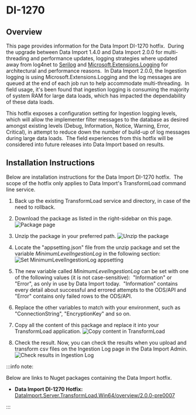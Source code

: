 # DI-1270

## Overview

This page provides information for the Data Import DI-1270 hotfix.  During the
upgrade between Data Import 1.4.0 and Data Import 2.0.0 for multi-threading and
performance updates, logging strategies where updated away from log4net to
[Serilog](https://serilog.net/) and
[Microsoft.Extensions.Logging](https://learn.microsoft.com/en-us/dotnet/api/microsoft.extensions.logging?view=dotnet-plat-ext-7.0)
for architectural and performance reasons.  In Data Import 2.0.0, the Ingestion
logging is using Microsoft.Extensions.Logging and the log messages are queued at
the end of each job run to help accommodate multi-threading.  In field usage,
it's been found that ingestion logging is consuming the majority of system RAM
for large data loads, which has impacted the dependability of these data loads.

This hotfix exposes a configuration setting for Ingestion logging levels, which
will allow the implementer filter messages to the database as desired amongst
existing levels (Debug, Information, Notice, Warning, Error, Critical), in
attempt to reduce down the number of build-up of log messages during large data
loads.  The field experiences from this hotfix will be considered into future
releases into Data Import based on results.

## Installation Instructions

Below are installation instructions for the Data Import DI-1270 hotfix.  The
scope of the hotfix only applies to Data Import's TransformLoad command line
service.

1. Back up the existing TransformLoad service and directory, in case of the need
   to rollback.
2. Download the package as listed in the right-sidebar on this page.
    ![Package page](https://edfidocs.blob.core.windows.net/$web/img/reference/data-import/technical-articles/package.png)

3. Unzip the package in your preferred path.
    ![Unzip the package](https://edfidocs.blob.core.windows.net/$web/img/reference/data-import/technical-articles/Screenshot_20230209_051551.png)

4. Locate the "appsetting.json" file from the unzip package and set the variable
    _MinimumLevelIngestionLog_ in the following section:
    ![Set _MinimumLevelIngestionLog_ appsetting](https://edfidocs.blob.core.windows.net/$web/img/reference/data-import/technical-articles/appsettings.png)

5. The new variable called _MinimumLevelIngestionLog_ can be set with one of the
   following values (it is not case-sensitive):  "Information" or "Error", as
   only in use by Data Import today.  "Information" contains every detail about
   successful and errored attempts to the ODS/API and "Error" contains only
   failed rows to the ODS/API.
6. Replace the other variables to match with your environment, such as
   "ConnectionString", "EncryptionKey" and so on.
7. Copy all the content of this package and replace it into your TransformLoad
    application.
    ![Copy content in TransformLoad](https://edfidocs.blob.core.windows.net/$web/img/reference/data-import/technical-articles/replaces.png)

8. Check the result. Now, you can check the results when you upload and
    transform csv files on the Ingestion Log page in the Data Import Admin.
    ![Check results in Ingestion Log](https://edfidocs.blob.core.windows.net/$web/img/reference/data-import/technical-articles/log.png)

:::info note:

Below are links to Nuget packages containing the Data Import hotfix.

* **Data Import DI-1270 Hotfix:** [DataImport.Server.TransformLoad.Win64/overview/2.0.0-pre0007](https://dev.azure.com/ed-fi-alliance/Ed-Fi-Alliance-OSS/_artifacts/feed/EdFi/NuGet/DataImport.Server.TransformLoad.Win64/overview/2.0.0-pre0007)

:::
